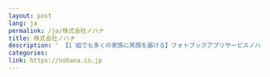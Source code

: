 ```yaml
---
layout: post
lang: ja
permalink: /ja/株式会社ノハナ
title: 株式会社ノハナ
description: ' 【1 組でも多くの家族に笑顔を届ける】フォトブックアプリサービスノハナの開発を行っています。週一リモート制度実施中 '
categories: 
link: https://nohana.co.jp
---
```

